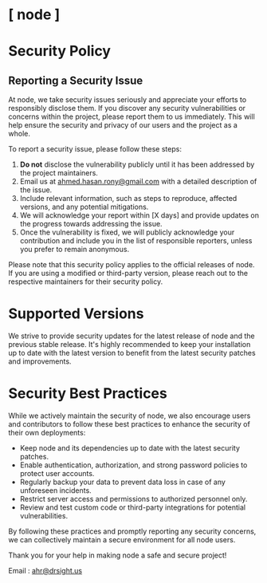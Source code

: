 # [ node ]

# Security Policy

## Reporting a Security Issue

At node, we take security issues seriously and appreciate your efforts to responsibly disclose them. If you discover any security vulnerabilities or concerns within the project, please report them to us immediately. This will help ensure the security and privacy of our users and the project as a whole.

To report a security issue, please follow these steps:

1. **Do not** disclose the vulnerability publicly until it has been addressed by the project maintainers.
2. Email us at [ahmed.hasan.rony@gmail.com](mailto:ahmed.hasan.rony@gmail.com) with a detailed description of the issue.
3. Include relevant information, such as steps to reproduce, affected versions, and any potential mitigations.
4. We will acknowledge your report within [X days] and provide updates on the progress towards addressing the issue.
5. Once the vulnerability is fixed, we will publicly acknowledge your contribution and include you in the list of responsible reporters, unless you prefer to remain anonymous.

Please note that this security policy applies to the official releases of node. If you are using a modified or third-party version, please reach out to the respective maintainers for their security policy.

# Supported Versions

We strive to provide security updates for the latest release of node and the previous stable release. It's highly recommended to keep your installation up to date with the latest version to benefit from the latest security patches and improvements.

# Security Best Practices

While we actively maintain the security of node, we also encourage users and contributors to follow these best practices to enhance the security of their own deployments:

- Keep node and its dependencies up to date with the latest security patches.
- Enable authentication, authorization, and strong password policies to protect user accounts.
- Regularly backup your data to prevent data loss in case of any unforeseen incidents.
- Restrict server access and permissions to authorized personnel only.
- Review and test custom code or third-party integrations for potential vulnerabilities.

By following these practices and promptly reporting any security concerns, we can collectively maintain a secure environment for all node users.

Thank you for your help in making node a safe and secure project!

Email : [ahr@drsight.us](mailto:ahr@drsight.us)


